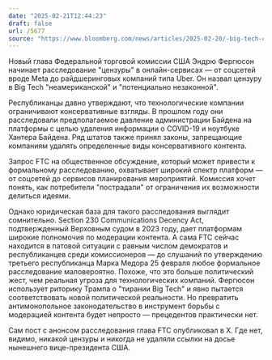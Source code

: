 ```yaml
---
date: "2025-02-21T12:44:23"
draft: false
url: /5677
source: "https://www.bloomberg.com/news/articles/2025-02-20/-big-tech-censorship-of-users-targeted-by-trump-s-ftc-chief"
---
```


Новый глава Федеральной торговой комиссии США Эндрю Фергюсон начинает расследование "цензуры" в онлайн-сервисах — от соцсетей вроде Meta до райдшеринговых компаний типа Uber. Он назвал цензуру в Big Tech "неамериканской" и "потенциально незаконной".

Республиканцы давно утверждают, что технологические компании ограничивают консервативные взгляды. В прошлом году они расследовали предполагаемое давление администрации Байдена на платформы с целью удаления информации о COVID-19 и ноутбуке Хантера Байдена. Ряд штатов также принял законы, запрещающие компаниям удалять определенные виды консервативного контента.

Запрос FTC на общественное обсуждение, который может привести к формальному расследованию, охватывает широкий спектр платформ — от соцсетей до сервисов планирования мероприятий. Комиссия хочет понять, как потребители "пострадали" от ограничения их возможности делиться идеями.

Однако юридическая база для такого расследования выглядит сомнительно. Section 230 Communications Decency Act, подтвержденный Верховным судом в 2023 году, дает платформам широкие полномочия по модерации контента. А сама FTC сейчас находится в патовой ситуации с равным числом демократов и республиканцев среди комиссионеров — до слушаний по утверждению третьего республиканца Марка Медора 25 февраля любое формальное расследование маловероятно.
Похоже, что это больше политический жест, чем реальная угроза для технологических компаний. Фергюсон использует риторику Трампа о "тирании Big Tech" и явно пытается соответствовать новой политической реальности. Но превратить антимонопольное законодательство в инструмент борьбы с модерацией контента будет непросто — прецедентов практически нет.

Сам пост с анонсом расследования глава FTC опубликовал в X. Где нет, видимо, никакой цензуры и никогда не удаляли ссылки на досье нынешнего вице-президента США.